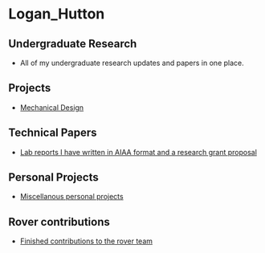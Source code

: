 # Logan_Hutton

## Undergraduate Research 
- All of my undergraduate research updates and papers in one place.
## Projects
- [Mechanical Design](https://github.com/Darkkeeper13/CADs/tree/master/Mechanical%20design%20project)

## Technical Papers 
- [Lab reports I have written in AIAA format and a research grant proposal](https://github.com/LoganHutton/Logan-Hutton/tree/master/Reports)

## Personal Projects 
- [Miscellanous personal projects](https://github.com/LoganHutton/Logan-Hutton/tree/master/personal%20projects)

## Rover contributions 
- [Finished contributions to the rover team](https://github.com/LoganHutton/Logan-Hutton/tree/master/UTA%20Rover%20team%20contributions)

